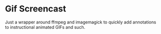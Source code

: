 # Gif Screencast


Just a wrapper around ffmpeg and imagemagick to quickly add annotations to instructional animated GIFs and such.

